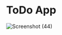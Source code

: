 # ToDo App
![Screenshot (44)](https://user-images.githubusercontent.com/62810976/94401228-e63e7e00-0187-11eb-9fa1-a3d58f864128.png)
